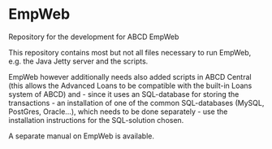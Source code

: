 # EmpWeb
Repository for the development for ABCD EmpWeb

This repository contains most but not all files necessary to run EmpWeb, e.g. the Java Jetty server and the scripts.

EmpWeb however additionally needs also added scripts in ABCD Central (this allows the Advanced Loans to be compatible with the built-in Loans system of ABCD) and - since it uses an SQL-database for storing the transactions - an installation of one of the common SQL-databases (MySQL, PostGres, Oracle…), which needs to be done separately - use the installation instructions for the SQL-solution chosen.

A separate manual on EmpWeb is available.
